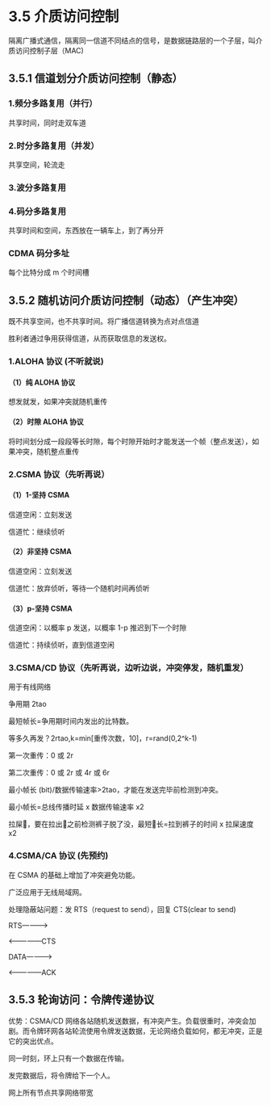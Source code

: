 # 3.5 介质访问控制

隔离广播式通信，隔离同一信道不同结点的信号，是数据链路层的一个子层，叫介质访问控制子层（MAC)

## 3.5.1 信道划分介质访问控制（静态）

### 1.频分多路复用（并行）

共享时间，同时走双车道

### 2.时分多路复用（并发）

共享空间，轮流走

### 3.波分多路复用

### 4.码分多路复用

共享时间和空间，东西放在一辆车上，到了再分开

### CDMA 码分多址

每个比特分成 m 个时间槽

## 3.5.2 随机访问介质访问控制（动态）（产生冲突）

既不共享空间，也不共享时间。将广播信道转换为点对点信道

胜利者通过争用获得信道，从而获取信息的发送权。

### 1.ALOHA 协议 (不听就说)

#### （1）纯 ALOHA 协议

想发就发，如果冲突就随机重传

#### （2）时隙 ALOHA 协议

将时间划分成一段段等长时隙，每个时隙开始时才能发送一个帧（整点发送），如果冲突，随机整点重传

### 2.CSMA 协议（先听再说）

#### （1）1-坚持 CSMA

信道空闲：立刻发送

信道忙：继续侦听

#### （2）非坚持 CSMA

信道空闲：立刻发送

信道忙：放弃侦听，等待一个随机时间再侦听

#### （3）p-坚持 CSMA

信道空闲：以概率 p 发送，以概率 1-p 推迟到下一个时隙

信道忙：持续侦听，直到信道空闲

### 3.CSMA/CD 协议（先听再说，边听边说，冲突停发，随机重发）

用于有线网络

争用期 2tao

最短帧长=争用期时间内发出的比特数。

等多久再发？2rtao,k=min[重传次数，10]，r=rand(0,2^k-1)

第一次重传：0 或 2r

第二次重传：0 或 2r 或 4r 或 6r

最小帧长 (bit)/数据传输速率>2tao，才能在发送完毕前检测到冲突。

最小帧长=总线传播时延 x 数据传输速率 x2

拉屎💩，要在拉出💩之前检测裤子脱了没，最短💩长=拉到裤子的时间 x 拉屎速度 x2

### 4.CSMA/CA 协议 (先预约)

在 CSMA 的基础上增加了冲突避免功能。

广泛应用于无线局域网。

处理隐蔽站问题：发 RTS（request to send），回复 CTS(clear to send)

 RTS————>

<—————CTS

DATA————>

<—————ACK

## 3.5.3 轮询访问：令牌传递协议

优势：CSMA/CD 网络各站随机发送数据，有冲突产生。负载很重时，冲突会加剧。而令牌环网各站轮流使用令牌发送数据，无论网络负载如何，都无冲突，正是它的突出优点。

同一时刻，环上只有一个数据在传输。

发完数据后，将令牌给下一个人。

网上所有节点共享网络带宽


